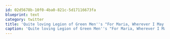 ```yaml
---
id: 02d5678b-10f0-4ba0-821c-5d17116673fa
blueprint: text
category: twitter
title: 'Quite loving Legion of Green Men''s "For Maria, Wherever I May Dub Her" right now.  http://r3.ca/08HJ'
caption: 'Quite loving Legion of Green Men''s "For Maria, Wherever I May Dub Her" right now.  http://r3.ca/08HJ'
---
```

